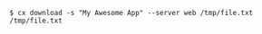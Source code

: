 <!-- usedin: [ _includes/_inlines/Toolbelt/common/download] - layout:code post: download_example -->

```
$ cx download -s "My Awesome App" --server web /tmp/file.txt /tmp/file.txt
```
